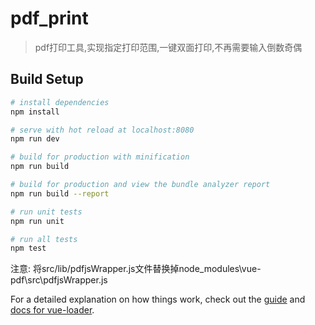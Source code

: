 # pdf_print

> pdf打印工具,实现指定打印范围,一键双面打印,不再需要输入倒数奇偶

## Build Setup

``` bash
# install dependencies
npm install

# serve with hot reload at localhost:8080
npm run dev

# build for production with minification
npm run build

# build for production and view the bundle analyzer report
npm run build --report

# run unit tests
npm run unit

# run all tests
npm test
```
注意:
  将src/lib/pdfjsWrapper.js文件替换掉node_modules\vue-pdf\src\pdfjsWrapper.js

For a detailed explanation on how things work, check out the [guide](http://vuejs-templates.github.io/webpack/) and [docs for vue-loader](http://vuejs.github.io/vue-loader).
